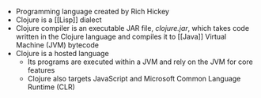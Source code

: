 ---
---
-   Programming language created by Rich Hickey
-   Clojure is a [[Lisp]] dialect
-   Clojure compiler is an executable JAR file, _clojure.jar_, which takes code written in the Clojure language and compiles it to [[Java]] Virtual Machine (JVM) bytecode
-   Clojure is a hosted language
    -   Its programs are executed within a JVM and rely on the JVM for core features
    -   Clojure also targets JavaScript and Microsoft Common Language Runtime (CLR)